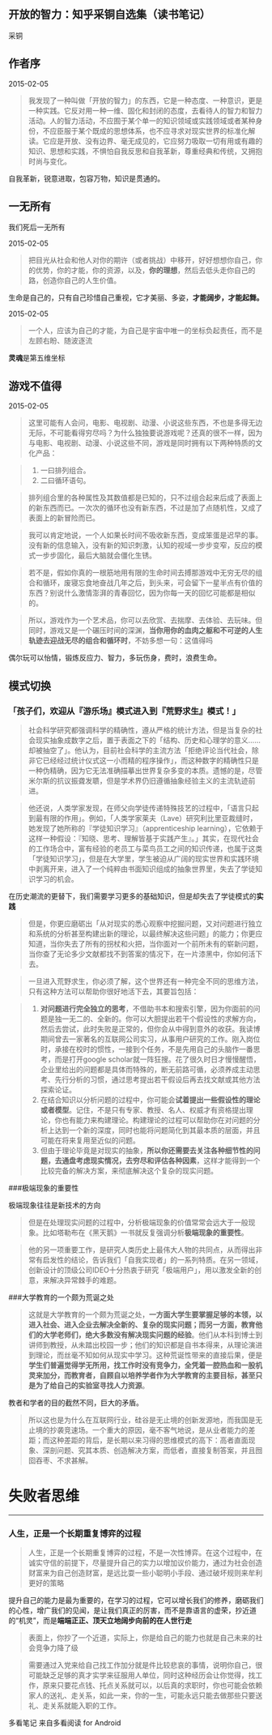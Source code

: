 开放的智力：知乎采铜自选集（读书笔记）
------

采铜

作者序
---
2015-02-05

>我发现了一种叫做「开放的智力」的东西，它是一种态度、一种意识，更是一种实践。它反对用一种一维、固化和封闭的态度，去看待人的智力和智力活动。人的智力活动，不应囿于某个单一的知识领域或实践领域或者某种身份，不应臣服于某个既成的思想体系，也不应寻求对现实世界的标准化解读。它应是开放、没有边界、毫无成见的，它应努力吸取一切有用或有趣的知识、思想和实践，不惧怕自我反思和自我革新，尊重经典和传统，又拥抱时尚与变化。

自我革新，锐意进取，包容万物，知识是贯通的。


一无所有
----
我们死后一无所有

2015-02-05

>把目光从社会和他人对你的期许（或者挑战）中移开，好好想想你自己，你的优势，你的才能，你的资源，以及，**你的理想**，然后去低头走你自己的路，创造你自己的人生价值。

生命是自己的，只有自己珍惜自己重视，它才美丽、多姿，**才能阔步，才能起舞。**

2015-02-05
>一个人，应该为自己的才能，为自己是宇宙中唯一的坐标负起责任，而不是左顾右盼、随波逐流

**灵魂**是第五维坐标


游戏不值得
---
2015-02-05
>这里可能有人会问，电影、电视剧、动漫、小说这些东西，不也是多得无边无际，不可能看得穷尽吗？为什么独独要说游戏呢？还真的很不一样，因为与电影、电视剧、动漫、小说这些不同，游戏是同时拥有以下两种特质的文化产品：

>1. 一曰排列组合。
>2. 二曰循环语句。

> 排列组合里的各种属性及其数值都是已知的，只不过组合起来后成了表面上的新东西而已。一次次的循环也没有新东西，不过是加了点随机性，又成了表面上的新冒险而已。

> 我可以肯定地说，一个人如果长时间不吸收新东西，变成笨蛋是迟早的事。没有新的信息输入，没有新的知识刺激，认知的视域一步步变窄，反应的模式一步步固化，最后大脑就会僵化生锈。

> 若不是，假如你真的一根筋地用有限的生命时间去搏那游戏中无穷无尽的组合和循环，废寝忘食地奋战几年之后，到头来，可会留下一星半点有价值的东西？别说什么激情澎湃的青春回忆，因为你每一天的回忆可能都是相似的。

> 所以，游戏作为一个艺术品，你可以去欣赏、去揣摩、去体验、去玩味。但同时，游戏又是一个碾压时间的深渊，**当你用你的血肉之躯和不可逆的人生轨迹去迎战无尽的组合和循环时**，不妨多想一句：这值得吗

偶尔玩可以怡情，锻炼反应力、智力，多玩伤身，费时，浪费生命。

模式切换
------
### **「孩子们，欢迎从『游乐场』模式进入到『荒野求生』模式！」**

> 社会科学研究都强调科学的精确性，遵从严格的统计方法，但是当复杂的社会现实抽象成数字之后，置于表面之下的「结构、历史和心理学的意义……却被抽空了」。他认为，目前社会科学的主流方法「拒绝评论当代社会，除非它已经经过统计仪式这一小而精的程序操作」，而这种数字的精确性只是一种伪精确，因为它无法准确描摹出世界复杂多变的本质。遗憾的是，尽管米尔斯的抗议振聋发聩，但是学术界仍旧遵循抽象经验主义的主流轨迹前进。

> 他还说，人类学家发现，在师父向学徒传递特殊技艺的过程中，「语言只起到最有限的作用」。例如，「人类学家莱夫（Lave）研究利比里亚裁缝时，她发现了她所称的『学徒知识学习』（apprenticeship learning），它依赖于这样一种假设：『知晓、思考、理解皆基于实践产生』。」其实，在现代社会的工作场合中，富有经验的老员工与菜鸟员工之间的知识传递，也属于这类「学徒知识学习」，但是在大学里，学生被迫从广阔的现实世界和实践环境中剥离开来，进入了一个纯粹由书面知识组成的抽象世界里，失去了学徒知识学习的机会。

在历史潮流的更替下，我们需要学习更多的基础知识，但是却失去了学徒模式的**实践**

> 但是，你更应磨砺出「从对现实的悉心观察中挖掘问题，又对问题进行独立和系统的分析甚至构建出新的理论，以最终解决这些问题」的能力；你更应知道，当你失去了所有的拐杖和火把，当你面对一个前所未有的崭新问题，当你查了无论多少文献都找不到答案的情况下，在一片漆黑中，你如何活下去。

> 一旦进入荒野求生，你必须了解，这个世界还有一种完全不同的思维方法，只有这种方法可以帮助你很好地活下去，其要旨包括：

> 1. **对问题进行完全独立的思考**，不借助书本和搜索引擎，因为你面前的问题是独一无二的、全新的。你可以大胆提出若干个假设性的求解方向，然后去尝试，此时失败是正常的，但你会从中得到意外的收获。我读博期间曾去一家著名的互联网公司实习，从事用户研究的工作。刚入岗位时，承接在校时的惯性，一接到个任务，不是先用自己的头脑作一番思考，而是打开google scholar就一阵狂搜。花了很久时日才慢慢醒悟，企业里给出的问题都是具体而特殊的，断无前路可循，必须养成主动思考、先行分析的习惯，通过思考提出若干假设后再去找文献或其他方法探索论证。
> 2. 在结合知识以分析问题的过程中，你可能会**试着提出一些假设性的理论或者模型**。记住，不是只有专家、教授、名人、权威才有资格提出理论，你也有能力来构建理论。构建理论的过程可以帮助你在对问题的分析上达到一个新的深度，同时也能将问题简化到其最本质的层面，并且可能在将来复用至近似的问题。
> 3. 但由于理论毕竟是对现实的抽象，**所以你还需要去关注各种细节性的问题，去通盘考虑现实情况，去穷尽和评估各种因素**，这样才能得到一个比较完备的解决方案，来彻底解决这个复杂的现实问题。

###极端现象的重要性

极端现象往往是新技术的方向

> 但是在处理现实问题的过程中，分析极端现象的价值常常会远大于一般现象。比如塔勒布在《黑天鹅》一书就反复强调分析**极端现象的重要性**。

> 他的另一项重要工作，是研究人类历史上最伟大人物的共同点，从而得出非常有启发性的结论，告诉我们「自我实现者」的一系列特质。在另一领域，创新设计的顶级公司IDEO十分热衷于研究「极端用户」，用以激发全新的创意，来解决异常棘手的难题。

###大学教育的一个颇为荒诞之处


> 这就是大学教育的一个颇为荒诞之处，**一方面大学生要掌握足够的本领，以进入社会、进入企业去解决全新的、复杂的现实问题；而另一方面，教育他们的大学老师们，绝大多数没有解决现实问题的经验**。他们从本科到博士到讲师到教授，从未踏出校园一步；他们的知识都是自书本得来，从理论演进到理论，而丝毫不知如何从现实中学习。这种荒诞性带来的直接后果，便是**学生们普遍觉得学无所用，找工作时没有竞争力，全凭着一腔热血和一股机灵来加分，而教育者，自顾自以培养学者作为大学教育的主要目标，甚至只是为了给自己的实验室寻找人力资源**。

教者和学者的目的截然不同，巨大的矛盾。

> 所以这也是为什么在互联网行业，硅谷是无止境的创新发源地，而我国是无止境的抄袭竞速场。一个重大的原因，毫不客气地说，是从业者能力的差距；而这种差距的背后，是长期以来习得的思维模式的高下：高者直面现象、深剖问题、究其本质、创造解决方案，而低者，直接复制答案，并且囫囵吞枣、不求甚解。


失败者思维
===
---
### 人生，正是一个长期重复博弈的过程

>人生，正是一个长期重复博弈的过程，不是一次性博弈。在这个过程中，在诚实守信的前提下，尽量提升自己的实力以增加议价能力，通过为社会创造财富来为自己创造财富，是远比耍一些小聪明小手段、通过破坏规则来牟利更好的策略


提升自己的能力是最为重要的，在学习的过程，它可以增长我们的修养，磨砺我们的心性，增广我们的见闻，是让我们真正的厉害，而不是靠语言的虚荣，抄近道的“机灵”，而是**端端正正、顶天立地阔步向前的在人世行走**

>表面上，你抄了一个近道，实际上，你是给自己的能力也就是自己未来的社会竞争力降了级

>需要通过入党来给自己找工作加分就是件比较悲哀的事情，说明你自己，很可能缺乏足够的真才实学来征服用人单位，同时这种经历会让你觉得，找工作，原来只要花点钱、托点关系就可以，以后真的求职时，你也可能会依赖家人的送礼、走关系，如此一来，你的一生，可能永远只能去做那些只要送礼、走关系就能入职的工作。


多看笔记 来自多看阅读 for Android